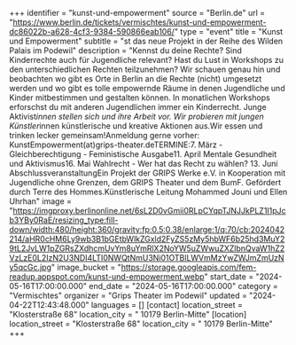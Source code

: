 +++
identifier = "kunst-und-empowerment"
source = "Berlin.de"
url = "https://www.berlin.de/tickets/vermischtes/kunst-und-empowerment-dc86022b-a628-4cf3-9384-590866eab106/"
type = "event"
title = "Kunst und Empowerment"
subtitle = "st das neue Projekt in der Reihe des Wilden Palais im Podewil"
description = "Kennst du deine Rechte? Sind Kinderrechte auch für Jugendliche relevant? Hast du Lust in Workshops zu den unterschiedlichen Rechten teilzunehmen? Wir schauen genau hin und beobachten wo gibt es Orte in Berlin an die Rechte (nicht) umgesetzt werden und wo gibt es tolle empowernde Räume in denen Jugendliche und Kinder mitbestimmen und gestalten können. In monatlichen Workshops erforschst du mit anderen Jugendlichen immer ein Kinderrecht. Junge Aktivist*innen stellen sich und ihre Arbeit vor. Wir probieren mit jungen Künstler*innen künstlerische und kreative Aktionen aus.Wir essen und trinken lecker gemeinsam!Anmeldung gerne vorher: KunstEmpowerment(at)grips-theater.deTERMINE:7. März - Gleichberechtigung - Feministische Ausgabe11. April Mentale Gesundheit und Aktivismus16. Mai Wahlrecht - Wer hat das Recht zu wählen? 13. Juni AbschlussveranstaltungEin Projekt der GRIPS Werke e.V. in Kooperation mit Jugendliche ohne Grenzen, dem GRIPS Theater und dem BumF. Gefördert durch Terre des Hommes.Künstlerische Leitung Mohammed Jouni und Ellen Uhrhan"
image = "https://imgproxy.berlinonline.net/6sL2D0vGmii0RLpCYqpTJNJJkPLZ1I1pJcb3YBy0RaE/resizing_type:fill-down/width:480/height:360/gravity:fp:0.5:0.38/enlarge:1/q:70/cb:2024042214/aHR0cHM6Ly9wb3B1bGEtbWlkZGxld2FyZS5zMy5hbWF6b25hd3MuY29tL2JvLW1pZGRsZXdhcmUvYm8uYmRlX2NoYW5uZWwuZXZlbnQvaW1hZ2VzLzE0L2IzN2U3NDI4LTI0NWQtNmU3Ni01OTBlLWVmMzYwZWJmZmUzNy5qcGc.jpg"
image_bucket = "https://storage.googleapis.com/fem-readup.appspot.com/kunst-und-empowerment.webp"
start_date = "2024-05-16T17:00:00.000"
end_date = "2024-05-16T17:00:00.000"
category = "Vermischtes"
organizer = "Grips Theater im Podewil"
updated = "2024-04-22T12:43:48.000"
languages = []
[contact]
location_street = "Klosterstraße 68"
location_city = " 10179 Berlin-Mitte"
[location]
location_street = "Klosterstraße 68"
location_city = " 10179 Berlin-Mitte"
+++